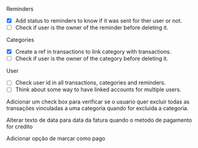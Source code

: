 Reminders

- [x] Add status to reminders to know if it was sent for ther user or not.
- [ ] Check if user is the owner of the reminder before deleting it.

Categories

- [x] Create a ref in transactions to link category with transactions.
- [ ] Check if user is the owner of the category before deleting it.

User

- [ ] Check user id in all transactions, categories and reminders.
- [ ] Think about some way to have linked accounts for multiple users.

Adicionar um check box para verificar se o usuario quer excluir todas as transações vinculadas a uma categoria quando for excluida a categoria.

Alterar texto de data para data da fatura quando o metodo de pagamento for credito

Adicionar opção de marcar como pago
